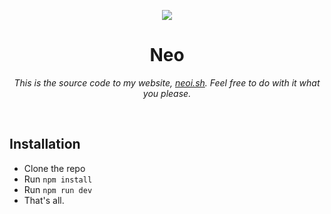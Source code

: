 <p align="center">
  <a href="https://db-ops.de" target="_blank">
    <img src="https://user-images.githubusercontent.com/807318/109376537-6ac33300-78c5-11eb-854f-eaa130114161.png">
  </a>
  <p align="center">
    <h1 align="center">Neo</h1>
    <p align="center">
      <i>This is the source code to my website, <a href="https://neoi.sh">neoi.sh</a>. Feel free to do with it what you please.</i>
    </p>
  </p>
  <p>&nbsp;</p>
</p>

## Installation

- Clone the repo
- Run `npm install`
- Run `npm run dev`
- That's all.
